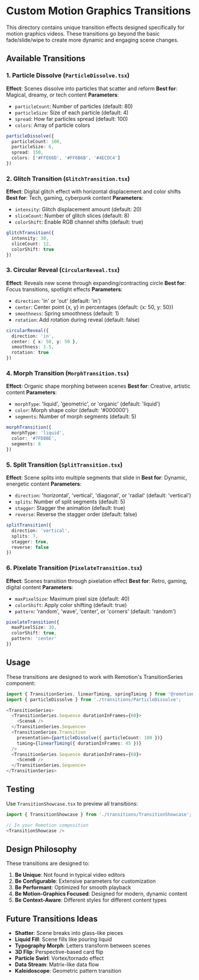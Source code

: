 # Custom Motion Graphics Transitions

This directory contains unique transition effects designed specifically for motion graphics videos. These transitions go beyond the basic fade/slide/wipe to create more dynamic and engaging scene changes.

## Available Transitions

### 1. Particle Dissolve (`ParticleDissolve.tsx`)
**Effect**: Scenes dissolve into particles that scatter and reform
**Best for**: Magical, dreamy, or tech content
**Parameters**:
- `particleCount`: Number of particles (default: 80)
- `particleSize`: Size of each particle (default: 4)
- `spread`: How far particles spread (default: 100)
- `colors`: Array of particle colors

```typescript
particleDissolve({
  particleCount: 100,
  particleSize: 6,
  spread: 150,
  colors: ['#FFE66D', '#FF6B6B', '#4ECDC4']
})
```

### 2. Glitch Transition (`GlitchTransition.tsx`)
**Effect**: Digital glitch effect with horizontal displacement and color shifts
**Best for**: Tech, gaming, cyberpunk content
**Parameters**:
- `intensity`: Glitch displacement amount (default: 20)
- `sliceCount`: Number of glitch slices (default: 8)
- `colorShift`: Enable RGB channel shifts (default: true)

```typescript
glitchTransition({
  intensity: 30,
  sliceCount: 12,
  colorShift: true
})
```

### 3. Circular Reveal (`CircularReveal.tsx`)
**Effect**: Reveals new scene through expanding/contracting circle
**Best for**: Focus transitions, spotlight effects
**Parameters**:
- `direction`: 'in' or 'out' (default: 'in')
- `center`: Center point {x, y} in percentages (default: {x: 50, y: 50})
- `smoothness`: Spring smoothness (default: 1)
- `rotation`: Add rotation during reveal (default: false)

```typescript
circularReveal({
  direction: 'in',
  center: { x: 50, y: 50 },
  smoothness: 1.5,
  rotation: true
})
```

### 4. Morph Transition (`MorphTransition.tsx`)
**Effect**: Organic shape morphing between scenes
**Best for**: Creative, artistic content
**Parameters**:
- `morphType`: 'liquid', 'geometric', or 'organic' (default: 'liquid')
- `color`: Morph shape color (default: '#000000')
- `segments`: Number of morph segments (default: 5)

```typescript
morphTransition({
  morphType: 'liquid',
  color: '#7FD8BE',
  segments: 8
})
```

### 5. Split Transition (`SplitTransition.tsx`)
**Effect**: Scene splits into multiple segments that slide in
**Best for**: Dynamic, energetic content
**Parameters**:
- `direction`: 'horizontal', 'vertical', 'diagonal', or 'radial' (default: 'vertical')
- `splits`: Number of split segments (default: 5)
- `stagger`: Stagger the animation (default: true)
- `reverse`: Reverse the stagger order (default: false)

```typescript
splitTransition({
  direction: 'vertical',
  splits: 7,
  stagger: true,
  reverse: false
})
```

### 6. Pixelate Transition (`PixelateTransition.tsx`)
**Effect**: Scenes transition through pixelation effect
**Best for**: Retro, gaming, digital content
**Parameters**:
- `maxPixelSize`: Maximum pixel size (default: 40)
- `colorShift`: Apply color shifting (default: true)
- `pattern`: 'random', 'wave', 'center', or 'corners' (default: 'random')

```typescript
pixelateTransition({
  maxPixelSize: 30,
  colorShift: true,
  pattern: 'center'
})
```

## Usage

These transitions are designed to work with Remotion's TransitionSeries component:

```typescript
import { TransitionSeries, linearTiming, springTiming } from '@remotion/transitions';
import { particleDissolve } from './transitions/ParticleDissolve';

<TransitionSeries>
  <TransitionSeries.Sequence durationInFrames={60}>
    <SceneA />
  </TransitionSeries.Sequence>
  <TransitionSeries.Transition
    presentation={particleDissolve({ particleCount: 100 })}
    timing={linearTiming({ durationInFrames: 45 })}
  />
  <TransitionSeries.Sequence durationInFrames={60}>
    <SceneB />
  </TransitionSeries.Sequence>
</TransitionSeries>
```

## Testing

Use `TransitionShowcase.tsx` to preview all transitions:

```typescript
import { TransitionShowcase } from './transitions/TransitionShowcase';

// In your Remotion composition
<TransitionShowcase />
```

## Design Philosophy

These transitions are designed to:
1. **Be Unique**: Not found in typical video editors
2. **Be Configurable**: Extensive parameters for customization
3. **Be Performant**: Optimized for smooth playback
4. **Be Motion-Graphics Focused**: Designed for modern, dynamic content
5. **Be Context-Aware**: Different styles for different content types

## Future Transitions Ideas

- **Shatter**: Scene breaks into glass-like pieces
- **Liquid Fill**: Scene fills like pouring liquid
- **Typography Morph**: Letters transform between scenes
- **3D Flip**: Perspective-based card flip
- **Particle Swirl**: Vortex/tornado effect
- **Data Stream**: Matrix-like data flow
- **Kaleidoscope**: Geometric pattern transition
